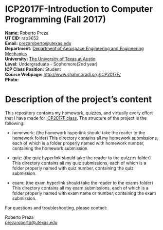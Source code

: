# ICP2017F-Introduction to Computer Programming (Fall 2017)

**Name:** Roberto Preza                                                                                                                   
**UT EID:** rap3652                                                                                                                       
**Email:** prezaroberto@utexas.edu                                                                                                         
**Department:** [Department of Aerospace Engineering and Engineering Mechanics](http://www.ae.utexas.edu/)                                 
**University:** [The University of Texas at Austin](https://www.utexas.edu/)                                                               
**Level:** Undergraduate - Sophomore(2nd year)                                                                                             
**ICP Class Position:** Student                                                                                                           
**Course Webpage:** http://www.shahmoradi.org/ICP2017F/                                                                                   
**Photo:**                                                                                                                                 

# **Description of the project’s content**

This repository contains my homework, quizzes, and virtually every effort that I have made for [ICP2017F class](http://www.shahmoradi.org/ICP2017F/). The structure of the project is the following:

* homework: (the homework hyperlink should take the reader to the homework folder)
This directory contains all my homework submissions, each of which is a folder properly named with homework number, containing the homework submission.

* quiz: (the quiz hyperlink should take the reader to the quizzes folder)
This directory contains all my quiz submissions, each of which is a folder properly named with quiz number, containing the quiz submission.

* exam: (the exam hyperlink should take the reader to the exams folder)
This directory contains all my exam submissions, each of which is a folder properly named with exam name or number, containing the exam submission.

For questions and troubleshooting, please contact:

Roberto Preza                                                                                                                             
prezaroberto@utexas.edu
